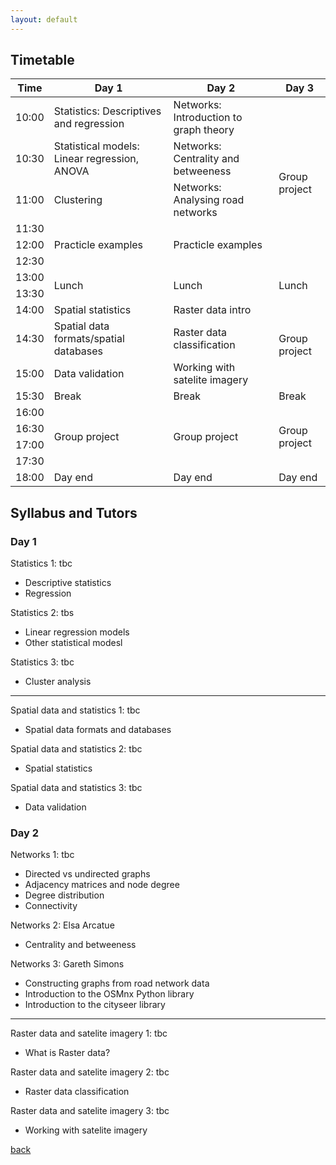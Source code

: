 ```yaml
---
layout: default
---
```


## Timetable

<!---
<div style="width:100%;height:0;padding-bottom:56%;position:relative;"><iframe src="https://giphy.com/embed/DNpWCDNx03IXlETSac" width="100%" height="100%" style="position:absolute" frameBorder="0" ></iframe></div><p><a href="https://giphy.com/gifs/mailchimp-dance-teamwork-conga-line-DNpWCDNx03IXlETSac">Site still under construction.</a></p>
--->

<!---
	Possibly useful template: https://codepen.io/oltika/pen/GNvdgV
	--->

<html>
<head>
<style>
#timetable table {
  font-family: "Trebuchet MS", Arial, Helvetica, sans-serif;
  border-collapse: collapse;
  width: 100%;
  table-layout: auto;
}

#timetable thead {
  background: #433E4C;
  color: white;
}

#timetable th {
  padding-top: 12px;
  padding-bottom: 12px;
  text-align: left;
  color: white;
}

/* stop alternate colouring
#timetable tr:nth-child(even){background-color: #f2f2f2;}
*/

#timetable td:hover {background-color: #ddd;}


#timetable tr {
  border-bottom: 2px solid #ddd;
  padding: 8px;
}


/*
#timetable td {
  border: 1px solid #ddd;
  padding: 8px;
}
*/

</style>
</head>
<body>
<table id="timetable">
	<thead>
	<tr>
		<th>Time</th>
		<th>Day 1</th>
		<th>Day 2</th>
		<th>Day 3</th>
	</tr>
	</thead>
	<tr>
		<td>10:00</td>
		<td>Statistics: Descriptives and regression</td>
		<td>Networks: Introduction to graph theory</td>
		<td rowspan="6">Group project</td>
	</tr>
	<tr>
		<td>10:30</td>
		<td>Statistical models: Linear regression, ANOVA</td>
		<td>Networks: Centrality and betweeness</td>
	</tr>
	<tr>
		<td>11:00</td>
		<td>Clustering</td>
		<td>Networks: Analysing road networks</td>
	</tr>
	<tr>
		<td>11:30</td>
		<td rowspan="3">Practicle examples</td>
		<td rowspan="3">Practicle examples</td>
	</tr>
	<tr>
		<td>12:00</td>
	</tr>
	<tr>
		<td>12:30</td>
	</tr>
	<tr>
		<td>13:00</td>
		<td rowspan="2">Lunch</td>
		<td rowspan="2">Lunch</td>
		<td rowspan="2">Lunch</td>
	</tr>
	<tr>
		<td>13:30</td>
	</tr>
	<tr>
		<td>14:00</td>
		<td>Spatial statistics</td>
		<td>Raster data intro</td>
		<td rowspan="3">Group project</td>
	</tr>
	<tr>
		<td>14:30</td>
		<td>Spatial data formats/spatial databases</td>
		<td>Raster data classification</td>
	</tr>
	<tr>
		<td>15:00</td>
		<td>Data validation</td>
		<td>Working with satelite imagery</td>
	</tr>
	<tr>
		<td>15:30</td>
		<td>Break</td>
		<td>Break</td>
		<td>Break</td>
	</tr>
	<tr>
		<td>16:00</td>
		<td rowspan="4">Group project</td>
		<td rowspan="4">Group project</td>
		<td rowspan="4">Group project</td>
	</tr>
	<tr>
		<td>16:30</td>
	</tr>
	<tr>
		<td>17:00</td>
	</tr>
	<tr>
		<td>17:30</td>
	</tr>
	<tr>
		<td>18:00</td>
		<td>Day end</td>
		<td>Day end</td>
		<td>Day end</td>
	</tr>
</table>
</body>
</html>


## Syllabus and Tutors


### Day 1

Statistics 1: tbc
* Descriptive statistics
* Regression

Statistics 2: tbs
* Linear regression models
* Other statistical modesl

Statistics 3: tbc
* Cluster analysis

***

Spatial data and statistics 1: tbc
* Spatial data formats and databases

Spatial data and statistics 2: tbc
* Spatial statistics

Spatial data and statistics 3: tbc
* Data validation

### Day 2

Networks 1: tbc
* Directed vs undirected graphs
* Adjacency matrices and node degree
* Degree distribution
* Connectivity

Networks 2: Elsa Arcatue
* Centrality and betweeness

Networks 3: Gareth Simons
* Constructing graphs from road network data
* Introduction to the OSMnx Python library
* Introduction to the cityseer library

***

Raster data and satelite imagery 1: tbc
* What is Raster data?

Raster data and satelite imagery 2: tbc
* Raster data classification

Raster data and satelite imagery 3: tbc
* Working with satelite imagery


[back](./)

